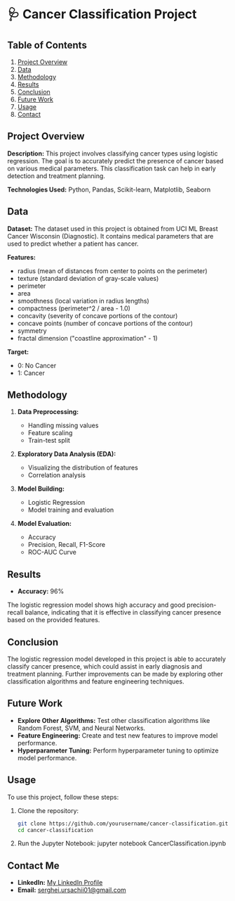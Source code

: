 # 🩺 Cancer Classification Project

## Table of Contents

1. [Project Overview](#project-overview)
2. [Data](#data)
3. [Methodology](#methodology)
4. [Results](#results)
5. [Conclusion](#conclusion)
6. [Future Work](#future-work)
7. [Usage](#usage)
8. [Contact](#contact)

## Project Overview

**Description:**
This project involves classifying cancer types using logistic regression. The goal is to accurately predict the presence of cancer based on various medical parameters. This classification task can help in early detection and treatment planning.

**Technologies Used:** Python, Pandas, Scikit-learn, Matplotlib, Seaborn

## Data

**Dataset:**
The dataset used in this project is obtained from UCI ML Breast Cancer Wisconsin (Diagnostic). It contains medical parameters that are used to predict whether a patient has cancer.

**Features:**

- radius (mean of distances from center to points on the perimeter)
- texture (standard deviation of gray-scale values)
- perimeter
- area
- smoothness (local variation in radius lengths)
- compactness (perimeter^2 / area - 1.0)
- concavity (severity of concave portions of the contour)
- concave points (number of concave portions of the contour)
- symmetry
- fractal dimension ("coastline approximation" - 1)

**Target:**
- 0: No Cancer
- 1: Cancer

## Methodology

1. **Data Preprocessing:**
   - Handling missing values
   - Feature scaling
   - Train-test split

2. **Exploratory Data Analysis (EDA):**
   - Visualizing the distribution of features
   - Correlation analysis

3. **Model Building:**
   - Logistic Regression
   - Model training and evaluation

4. **Model Evaluation:**
   - Accuracy
   - Precision, Recall, F1-Score
   - ROC-AUC Curve

## Results

- **Accuracy:** 96%

The logistic regression model shows high accuracy and good precision-recall balance, indicating that it is effective in classifying cancer presence based on the provided features.

## Conclusion

The logistic regression model developed in this project is able to accurately classify cancer presence, which could assist in early diagnosis and treatment planning. Further improvements can be made by exploring other classification algorithms and feature engineering techniques.

## Future Work

- **Explore Other Algorithms:** Test other classification algorithms like Random Forest, SVM, and Neural Networks.
- **Feature Engineering:** Create and test new features to improve model performance.
- **Hyperparameter Tuning:** Perform hyperparameter tuning to optimize model performance.

## Usage

To use this project, follow these steps:

1. Clone the repository:
   ```bash
   git clone https://github.com/yourusername/cancer-classification.git
   cd cancer-classification

2. Run the Jupyter Notebook:
    jupyter notebook CancerClassification.ipynb

## Contact Me

- **LinkedIn:** [My LinkedIn Profile](https://www.linkedin.com/in/serghei-ursachii-254b39153/)
- **Email:** [serghei.ursachii01@gmail.com](mailto:serghei.ursachii01@gmail.com)
